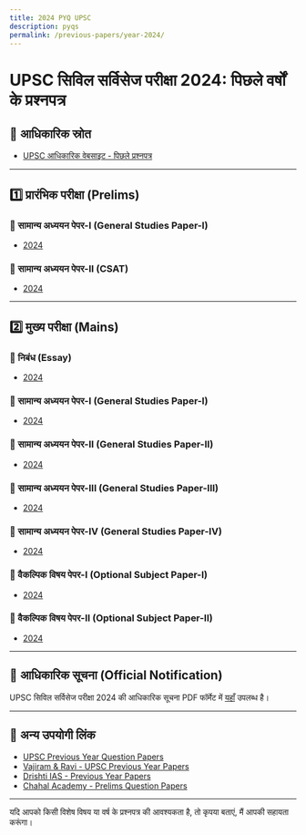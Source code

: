 ```yaml
---
title: 2024 PYQ UPSC
description: pyqs
permalink: /previous-papers/year-2024/
---
```


# UPSC सिविल सर्विसेज परीक्षा 2024: पिछले वर्षों के प्रश्नपत्र

## 📌 आधिकारिक स्रोत
- [UPSC आधिकारिक वेबसाइट - पिछले प्रश्नपत्र](https://upsc.gov.in/examinations/previous-question-papers)

---

## 1️⃣ प्रारंभिक परीक्षा (Prelims)

### 📄 सामान्य अध्ययन पेपर-I (General Studies Paper-I)
- [2024](https://upsc.gov.in/sites/default/files/QP-CSP-24-GENERAL-STUDIES-PAPER-I-180624.pdf)

### 📄 सामान्य अध्ययन पेपर-II (CSAT)
- [2024](https://upsc.gov.in/sites/default/files/QP-CSP-24-GENERAL-STUDIES-PAPER-II-180624.pdf)

---

## 2️⃣ मुख्य परीक्षा (Mains)

### 📄 निबंध (Essay)
- [2024](https://upsc.gov.in/sites/default/files/QP_CSM_2024_Essay_03102024.pdf)

### 📄 सामान्य अध्ययन पेपर-I (General Studies Paper-I)
- [2024](https://upsc.gov.in/sites/default/files/QP_CSM_2024_GenStud_I_03102024.pdf)

### 📄 सामान्य अध्ययन पेपर-II (General Studies Paper-II)
- [2024](https://upsc.gov.in/sites/default/files/QP_CSM_2024_GenStud_II_03102024.pdf)

### 📄 सामान्य अध्ययन पेपर-III (General Studies Paper-III)
- [2024](https://upsc.gov.in/sites/default/files/QP_CSM_2024_GenStud_III_03102024.pdf)

### 📄 सामान्य अध्ययन पेपर-IV (General Studies Paper-IV)
- [2024](https://upsc.gov.in/sites/default/files/QP_CSM_2024_GenStud_IV_03102024.pdf)

### 📄 वैकल्पिक विषय पेपर-I (Optional Subject Paper-I)
- [2024](https://upsc.gov.in/sites/default/files/QP_CSM_2024_Optional_I_03102024.pdf)

### 📄 वैकल्पिक विषय पेपर-II (Optional Subject Paper-II)
- [2024](https://upsc.gov.in/sites/default/files/QP_CSM_2024_Optional_II_03102024.pdf)

---

## 📌 आधिकारिक सूचना (Official Notification)
UPSC सिविल सर्विसेज परीक्षा 2024 की आधिकारिक सूचना PDF फॉर्मेट में [यहाँ](https://upsc.gov.in/sites/default/files/Notif-CSP-2024-Engl-220125.pdf) उपलब्ध है।

---

## 📌 अन्य उपयोगी लिंक
- [UPSC Previous Year Question Papers](https://upsc.gov.in/examinations/previous-question-papers)
- [Vajiram & Ravi - UPSC Previous Year Papers](https://vajiramandravi.com/upsc-previous-papers/)
- [Drishti IAS - Previous Year Papers](https://www.drishtiias.com/free-downloads/download-previous-year-papers)
- [Chahal Academy - Prelims Question Papers](https://chahalacademy.com/upsc-cse-prelims-question-papers-pyq)

---

यदि आपको किसी विशेष विषय या वर्ष के प्रश्नपत्र की आवश्यकता है, तो कृपया बताएं, मैं आपकी सहायता करूंगा।
